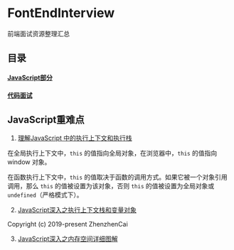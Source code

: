# FontEndInterview
前端面试资源整理汇总

## 目录
#### [JavaScript部分](JavaScript.md)

#### [代码面试](Code.md)


## JavaScript重难点

1. [理解JavaScript 中的执行上下文和执行栈](impJS/understanding-execution-context-and-execution-stack-in-javascript.md)

在全局执行上下文中，`this` 的值指向全局对象，在浏览器中，`this` 的值指向 window 对象。

在函数执行上下文中，`this` 的值取决于函数的调用方式。如果它被一个对象引用调用，那么 `this` 的值被设置为该对象，否则 `this` 的值被设置为全局对象或 `undefined`（严格模式下）。


2. [JavaScript深入之执行上下文栈和变量对象](https://github.com/yygmind/blog/issues/13)

Copyright (c) 2019-present ZhenzhenCai


3. [JavaScript深入之内存空间详细图解](https://github.com/yygmind/blog/issues/14)
    

